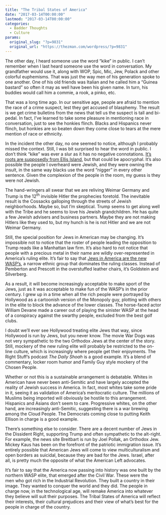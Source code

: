 ```yaml
---
title: "The Tribal States of America"
date: "2017-03-14T00:00:00"
lastmod: "2017-03-14T00:00:00"
categories:
  - Badder Thoughts
  - Culture
params:
  original_slug: "?p=9831"
  original_url: "https://thezman.com/wordpress/?p=9831"
---
```


The other day, I heard someone use the word “kike” in public. I can’t
remember when I last heard someone use the word in conversation. My
grandfather would use it, along with WOP, Spic, Mic, Jew, Polack and
other colorful euphemisms. That was just the way men of his generation
spoke to one another. One of his old friends was Italian and he called
him a “Guinea bastard” so often it may as well have been his given name.
In turn, his buddies would call him a commie, a rook, a pinko, etc.

That was a long time ago. In our sensitive age, people are afraid to
mention the race of a crime suspect, lest they get accused of blasphemy.
The result is we get crime bulletins from the news that tell us the
suspect is tall and bi-pedal. In fact, I’ve learned to take some
pleasure in mentioning race in conversation, just to see the honkies
flinch. Blacks and Hispanics never flinch, but honkies are so beaten
down they come close to tears at the mere mention of race or ethnicity.

In the incident the other day, no one seemed to notice, although I
probably missed the context. Still, I was bit surprised to hear the word
in public. I don’t think “kike” was ever a slur as it has no negative
connotations.
<a href="https://en.wikipedia.org/wiki/Kike" target="_blank">It’s roots
are supposedly from Ellis Island</a>, but that could be apocryphal. It’s
also possible the people I overheard were Jewish, and they were owning
the insult, in the same way blacks use the word “nigger” in every other
sentence. Given the complexion of the people in the room, my guess is
they were not Jewish.

The hand-wringers all swear that we are reliving Weimar Germany and
Trump is the 12<sup>th</sup> invisible Hitler the prophecies foretold.
The inevitable result is the Cossacks galloping through the streets of
Jewish neighborhoods. Maybe so, but I’m skeptical. Trump seems to get
along well with the Tribe and he seems to love his Jewish grandchildren.
He has quite a few Jewish advisers and business partners. Maybe they are
not making Hitlers like they used to, but my hunch is he is not Hitler
and we are not Weimar Germany.

Still, the special position for Jews in American may be changing. It’s
impossible not to notice that the roster of people leading the
opposition to Trump reads like a Manhattan law firm. It’s also hard to
not notice that people with a precious metal in their name are wildly
over-represented in America’s ruling elite. It’s fair to say that
<a href="http://thezman.com/wordpress/?p=7805" target="_blank">Jews in
America are the new WASP’s</a>, a narrow ethnic group that dominates the
ruling classes. Instead of Pemberton and Prescott in the overstuffed
leather chairs, it’s Goldstein and Silverberg.

As a result, it will become increasingly acceptable to make sport of the
Jews, just as it was acceptable to make fun of the WASP’s in the prior
century. I grew up in a time when all the rich people were portrayed by
Hollywood as a cartoonish version of the Monopoly guy, plotting with
others in the elite to block the advance of the lower classes. The
horse-faced actor William Devane made a career out of playing the
sinister WASP at the head of a conspiracy against the swarthy people,
excluded from the best golf clubs.

I doubt we’ll ever see Hollywood treating elite Jews that way, since
Hollywood is run by Jews, but you never know. The movie War Dogs was not
very sympathetic to the two Orthodox Jews at the center of the story.
Still, mockery of the new ruling elite will probably be restricted to
the on-line culture, which is increasingly where people get their
enjoyments. The Right Stuff’s podcast *The Daily Shoah* is a good
example. It’s a blend of commentary, locker room humor and Family Guy
style mockery of the Chosen People.

Whether or not this is a sustainable arrangement is debatable. Whites in
American have never been anti-Semitic and have largely accepted the
reality of Jewish success in America. In fact, most whites take some
pride in it, seeing it as validation of America’s meritocratic culture.
The millions of Muslims being imported will obviously be hostile to this
arrangement. Hispanics and Asians don’t seem to care. Progressive
whites, on the other hand, are increasingly anti-Semitic, suggesting
there is a war brewing among the Cloud People. The Democrats coming
close to putting Keith Ellison in charge is a good example.

There’s something else to consider. There are a decent number of Jews in
the Dissident Right, supporting Trump and often sympathetic to the
alt-right. For example, the news site Breitbart is run by Joel Pollak,
an Orthodox Jew. Mickey Kaus has been on the forefront of the patriotic
immigration issue. It’s entirely possible that American Jews will come
to view multiculturalism and open borders as suicidal, because they are
bad for the Jews. Israel, after all, is pretty much the opposite of what
the American Left advocates.

It’s fair to say that the America now passing into history was one built
by the northern WASP elite, that emerged after the Civil War. These were
the men who got rich in the Industrial Revolution. They built a country
in their image. They wanted to conquer the world and they did. The
people in charge now, in the technological age, will remake America into
whatever they believe will suit their purposes. The Tribal States of
America will reflect their interests, their cultural prejudices and
their view of what’s best for the people in charge of the country.
